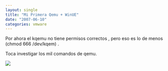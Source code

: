 ```yaml
---
layout: single
title: "Mi Primera Qemu + WinUE"
date: "2007-06-10"
categories: vmware
---
```


Por ahora el kqemu no tiene permisos correctos , pero eso es lo de menos (chmod 666 /dev/kqem) .

Toca investigar los mil comandos de qemu.

[![](images/qemufirefox.png)](https://sicotico.googlepages.com/qemufirefox.png)
